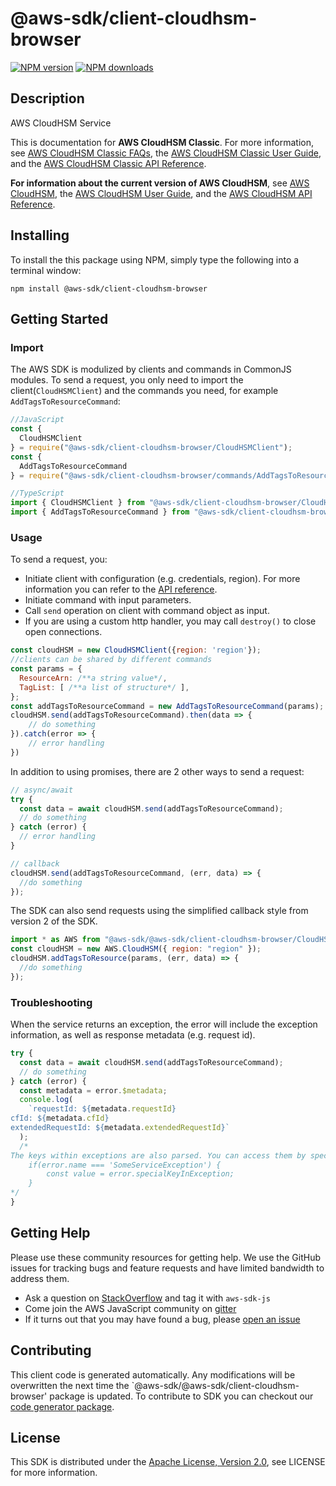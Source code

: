 # @aws-sdk/client-cloudhsm-browser

[![NPM version](https://img.shields.io/npm/v/@aws-sdk/client-cloudhsm-browser/preview.svg)](https://www.npmjs.com/package/@aws-sdk/client-cloudhsm-browser)
[![NPM downloads](https://img.shields.io/npm/dm/@aws-sdk/client-cloudhsm-browser.svg)](https://www.npmjs.com/package/@aws-sdk/client-cloudhsm-browser)

## Description

<fullname>AWS CloudHSM Service</fullname> <p>This is documentation for <b>AWS CloudHSM Classic</b>. For more information, see <a href="http://aws.amazon.com/cloudhsm/faqs-classic/">AWS CloudHSM Classic FAQs</a>, the <a href="http://docs.aws.amazon.com/cloudhsm/classic/userguide/">AWS CloudHSM Classic User Guide</a>, and the <a href="http://docs.aws.amazon.com/cloudhsm/classic/APIReference/">AWS CloudHSM Classic API Reference</a>.</p> <p> <b>For information about the current version of AWS CloudHSM</b>, see <a href="http://aws.amazon.com/cloudhsm/">AWS CloudHSM</a>, the <a href="http://docs.aws.amazon.com/cloudhsm/latest/userguide/">AWS CloudHSM User Guide</a>, and the <a href="http://docs.aws.amazon.com/cloudhsm/latest/APIReference/">AWS CloudHSM API Reference</a>.</p>

## Installing

To install the this package using NPM, simply type the following into a terminal window:

```
npm install @aws-sdk/client-cloudhsm-browser
```

## Getting Started

### Import

The AWS SDK is modulized by clients and commands in CommonJS modules. To send a request, you only need to import the client(`CloudHSMClient`) and the commands you need, for example `AddTagsToResourceCommand`:

```javascript
//JavaScript
const {
  CloudHSMClient
} = require("@aws-sdk/client-cloudhsm-browser/CloudHSMClient");
const {
  AddTagsToResourceCommand
} = require("@aws-sdk/client-cloudhsm-browser/commands/AddTagsToResourceCommand");
```

```javascript
//TypeScript
import { CloudHSMClient } from "@aws-sdk/client-cloudhsm-browser/CloudHSMClient";
import { AddTagsToResourceCommand } from "@aws-sdk/client-cloudhsm-browser/commands/AddTagsToResourceCommand";
```

### Usage

To send a request, you:

- Initiate client with configuration (e.g. credentials, region). For more information you can refer to the [API reference][].
- Initiate command with input parameters.
- Call `send` operation on client with command object as input.
- If you are using a custom http handler, you may call `destroy()` to close open connections.

```javascript
const cloudHSM = new CloudHSMClient({region: 'region'});
//clients can be shared by different commands
const params = {
  ResourceArn: /**a string value*/,
  TagList: [ /**a list of structure*/ ],
};
const addTagsToResourceCommand = new AddTagsToResourceCommand(params);
cloudHSM.send(addTagsToResourceCommand).then(data => {
    // do something
}).catch(error => {
    // error handling
})
```

In addition to using promises, there are 2 other ways to send a request:

```javascript
// async/await
try {
  const data = await cloudHSM.send(addTagsToResourceCommand);
  // do something
} catch (error) {
  // error handling
}
```

```javascript
// callback
cloudHSM.send(addTagsToResourceCommand, (err, data) => {
  //do something
});
```

The SDK can also send requests using the simplified callback style from version 2 of the SDK.

```javascript
import * as AWS from "@aws-sdk/@aws-sdk/client-cloudhsm-browser/CloudHSM";
const cloudHSM = new AWS.CloudHSM({ region: "region" });
cloudHSM.addTagsToResource(params, (err, data) => {
  //do something
});
```

### Troubleshooting

When the service returns an exception, the error will include the exception information, as well as response metadata (e.g. request id).

```javascript
try {
  const data = await cloudHSM.send(addTagsToResourceCommand);
  // do something
} catch (error) {
  const metadata = error.$metadata;
  console.log(
    `requestId: ${metadata.requestId}
cfId: ${metadata.cfId}
extendedRequestId: ${metadata.extendedRequestId}`
  );
  /*
The keys within exceptions are also parsed. You can access them by specifying exception names:
    if(error.name === 'SomeServiceException') {
        const value = error.specialKeyInException;
    }
*/
}
```

## Getting Help

Please use these community resources for getting help. We use the GitHub issues for tracking bugs and feature requests and have limited bandwidth to address them.

- Ask a question on [StackOverflow](https://stackoverflow.com/questions/tagged/aws-sdk-js) and tag it with `aws-sdk-js`
- Come join the AWS JavaScript community on [gitter](https://gitter.im/aws/aws-sdk-js-v3)
- If it turns out that you may have found a bug, please [open an issue](https://github.com/aws/aws-sdk-js-v3/issues)

## Contributing

This client code is generated automatically. Any modifications will be overwritten the next time the `@aws-sdk/@aws-sdk/client-cloudhsm-browser' package is updated. To contribute to SDK you can checkout our [code generator package][].

## License

This SDK is distributed under the
[Apache License, Version 2.0](http://www.apache.org/licenses/LICENSE-2.0),
see LICENSE for more information.

[code generator package]: https://github.com/aws/aws-sdk-js-v3/tree/master/packages/service-types-generator
[api reference]: https://docs.aws.amazon.com/AWSJavaScriptSDK/latest/
